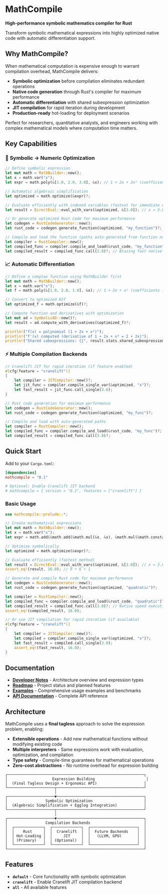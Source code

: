# MathCompile

**High-performance symbolic mathematics compiler for Rust**

Transform symbolic mathematical expressions into highly optimized native code with automatic differentiation support.

## Why MathCompile?

When mathematical computation is expensive enough to warrant compilation overhead, MathCompile delivers:

- **Symbolic optimization** before compilation eliminates redundant operations
- **Native code generation** through Rust's compiler for maximum performance  
- **Automatic differentiation** with shared subexpression optimization
- **JIT compilation** for rapid iteration during development
- **Production-ready** hot-loading for deployment scenarios

Perfect for researchers, quantitative analysts, and engineers working with complex mathematical models where computation time matters.

## Key Capabilities

### 🔬 **Symbolic → Numeric Optimization**
```rust
// Define symbolic expression
let mut math = MathBuilder::new();
let x = math.var("x");
let expr = math.poly(&[1.0, 2.0, 3.0], &x); // 1 + 2x + 3x² (coefficients in ascending order)

// Automatic algebraic simplification
let optimized = math.optimize(&expr)?;

// Evaluate efficiently with indexed variables (fastest for immediate use)
let result = DirectEval::eval_with_vars(&optimized, &[3.0]); // x = 3.0

// Or generate optimized Rust code for maximum performance
let codegen = RustCodeGenerator::new();
let rust_code = codegen.generate_function(&optimized, "my_function")?;

// Compile and load the function (paths auto-generated from function name)
let compiler = RustCompiler::new();
let compiled_func = compiler.compile_and_load(&rust_code, "my_function")?;
let compiled_result = compiled_func.call(3.0)?; // Blazing fast native execution!
```

### 📈 **Automatic Differentiation**
```rust
// Define a complex function using MathBuilder first
let mut math = MathBuilder::new();
let x = math.var("x");
let f = math.poly(&[1.0, 2.0, 1.0], &x); // 1 + 2x + x² (coefficients in ascending order)

// Convert to optimized AST
let optimized_f = math.optimize(&f)?;

// Compute function and derivatives with optimization
let mut ad = SymbolicAD::new()?;
let result = ad.compute_with_derivatives(&optimized_f)?;

println!("f(x) = polynomial (1 + 2x + x²)");
println!("f'(x) computed (derivative of 1 + 2x + x² = 2 + 2x)");
println!("Shared subexpressions: {}", result.stats.shared_subexpressions_count);
```

### ⚡ **Multiple Compilation Backends**
```rust
// Cranelift JIT for rapid iteration (if feature enabled)
#[cfg(feature = "cranelift")]
{
    let compiler = JITCompiler::new()?;
    let jit_func = compiler.compile_single_var(&optimized, "x")?;
    let fast_result = jit_func.call_single(3.0);
}

// Rust code generation for maximum performance
let codegen = RustCodeGenerator::new();
let rust_code = codegen.generate_function(&optimized, "my_func")?;

// Compile and load with auto-generated paths
let compiler = RustCompiler::new();
let compiled_func = compiler.compile_and_load(&rust_code, "my_func")?;
let compiled_result = compiled_func.call(3.0)?;
```

## Quick Start

Add to your `Cargo.toml`:
```toml
[dependencies]
mathcompile = "0.1"

# Optional: Enable Cranelift JIT backend
# mathcompile = { version = "0.1", features = ["cranelift"] }
```

### Basic Usage

```rust
use mathcompile::prelude::*;

// Create mathematical expressions
let mut math = MathBuilder::new();
let x = math.var("x");
let expr = math.add(&math.add(&math.mul(&x, &x), &math.mul(&math.constant(2.0), &x)), &math.constant(1.0)); // x² + 2x + 1

// Optimize symbolically
let optimized = math.optimize(&expr)?;

// Evaluate efficiently (fastest method)
let result = DirectEval::eval_with_vars(&optimized, &[3.0]); // x = 3.0
assert_eq!(result, 16.0); // 9 + 6 + 1

// Generate and compile Rust code for maximum performance
let codegen = RustCodeGenerator::new();
let rust_code = codegen.generate_function(&optimized, "quadratic")?;

let compiler = RustCompiler::new();
let compiled_func = compiler.compile_and_load(&rust_code, "quadratic")?;
let compiled_result = compiled_func.call(3.0)?; // Native speed execution
assert_eq!(compiled_result, 16.0);

// Or use JIT compilation for rapid iteration (if available)
#[cfg(feature = "cranelift")]
{
    let compiler = JITCompiler::new()?;
    let compiled = compiler.compile_single_var(&optimized, "x")?;
    let fast_result = compiled.call_single(3.0);
    assert_eq!(fast_result, 16.0);
}
```

## Documentation

- **[Developer Notes](DEVELOPER_NOTES.md)** - Architecture overview and expression types
- **[Roadmap](ROADMAP.md)** - Project status and planned features  
- **[Examples](examples/)** - Comprehensive usage examples and benchmarks
- **[API Documentation](https://docs.rs/mathcompile)** - Complete API reference

## Architecture

MathCompile uses a **final tagless** approach to solve the expression problem, enabling:

- **Extensible operations** - Add new mathematical functions without modifying existing code
- **Multiple interpreters** - Same expressions work with evaluation, optimization, and compilation
- **Type safety** - Compile-time guarantees for mathematical operations
- **Zero-cost abstractions** - No runtime overhead for expression building

```text
┌─────────────────────────────────────────────────────────────┐
│                    Expression Building                       │
│  (Final Tagless Design + Ergonomic API)                     │
└─────────────────────┬───────────────────────────────────────┘
                      │
┌─────────────────────▼───────────────────────────────────────┐
│                 Symbolic Optimization                       │
│  (Algebraic Simplification + Egglog Integration)            │
└─────────────────────┬───────────────────────────────────────┘
                      │
┌─────────────────────▼───────────────────────────────────────┐
│                 Compilation Backends                        │
│  ┌─────────────┐  ┌─────────────┐  ┌─────────────────────┐  │
│  │    Rust     │  │  Cranelift  │  │  Future Backends    │  │
│  │ Hot-Loading │  │     JIT     │  │   (LLVM, GPU)       │  │
│  │ (Primary)   │  │ (Optional)  │  │                     │  │
│  └─────────────┘  └─────────────┘  └─────────────────────┘  │
└─────────────────────────────────────────────────────────────┘
```

## Features

- **`default`** - Core functionality with symbolic optimization
- **`cranelift`** - Enable Cranelift JIT compilation backend  
- **`all`** - All available features
